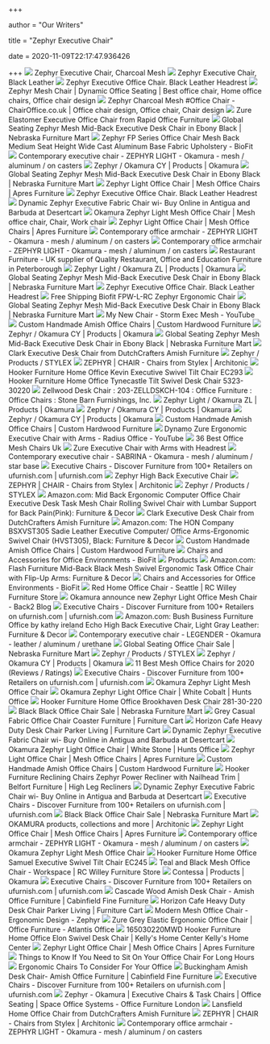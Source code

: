 +++
        
author = "Our Writers"
        
title = "Zephyr Executive Chair"
        
date = 2020-11-09T22:17:47.936426
        
+++
[ ![](https://res-3.cloudinary.com/boards-direct/image/upload/c_pad,dpr_1.0,f_auto,q_auto/media/catalog/product/E/X/EX000111_0.jpg)](https://res-3.cloudinary.com/boards-direct/image/upload/c_pad,dpr_1.0,f_auto,q_auto/media/catalog/product/E/X/EX000111_0.jpg) Zephyr Executive Chair, Charcoal Mesh
[ ![](https://res-4.cloudinary.com/boards-direct/image/upload/c_pad,dpr_1.0,f_auto,q_auto/media/catalog/product/E/X/EX000110_0.jpg)](https://res-4.cloudinary.com/boards-direct/image/upload/c_pad,dpr_1.0,f_auto,q_auto/media/catalog/product/E/X/EX000110_0.jpg) Zephyr Executive Chair, Black Leather
[ ![](http://leatherofficechair.net/img/Zephyr-Executive-Office-Chair-Black-Leather-Headrest-01-lr.jpg)](http://leatherofficechair.net/img/Zephyr-Executive-Office-Chair-Black-Leather-Headrest-01-lr.jpg) Zephyr Executive Office Chair. Black Leather Headrest
[ ![](https://i.pinimg.com/originals/32/8a/7f/328a7fed93538e22be7f554338a64dfe.jpg)](https://i.pinimg.com/originals/32/8a/7f/328a7fed93538e22be7f554338a64dfe.jpg) Zephyr Mesh Chair | Dynamic Office Seating | Best office chair, Home office  chairs, Office chair design
[ ![](https://i.pinimg.com/originals/0d/7c/3c/0d7c3c0ae6278daeee1f21fd6eb1dfac.jpg)](https://i.pinimg.com/originals/0d/7c/3c/0d7c3c0ae6278daeee1f21fd6eb1dfac.jpg) Zephyr Charcoal Mesh #Office Chair - ChairOffice.co.uk | Office chair  design, Office chair, Chair design
[ ![](https://rapidoffice.furniture/wp-content/uploads/2016/07/p-2068-Zephyr_Elastomer__55301.1446038551.1280.1280.jpg)](https://rapidoffice.furniture/wp-content/uploads/2016/07/p-2068-Zephyr_Elastomer__55301.1446038551.1280.1280.jpg) Zure Elastomer Executive Office Chair from Rapid Office Furniture
[ ![](https://www.nfm.com/productimages/53785630/1/l)](https://www.nfm.com/productimages/53785630/1/l) Global Seating Zephyr Mesh Mid-Back Executive Desk Chair in Ebony Black |  Nebraska Furniture Mart
[ ![](https://www.biofit.com/images/cms/extralarge/fpr-l-rc-z-xf-xa-06-nh420.jpg)](https://www.biofit.com/images/cms/extralarge/fpr-l-rc-z-xf-xa-06-nh420.jpg) Zephyr FP Series Office Chair Mesh Back Medium Seat Height Wide Cast  Aluminum Base Fabric Upholstery - BioFit
[ ![](https://img.archiexpo.com/images_ae/photo-g/56536-13308333.jpg)](https://img.archiexpo.com/images_ae/photo-g/56536-13308333.jpg) Contemporary executive chair - ZEPHYR LIGHT - Okamura - mesh / aluminum /  on casters
[ ![](https://www.okamura.com/en_mea/products/assets_c/2017/08/zephyr_im01-thumb-970x485-21797.jpg)](https://www.okamura.com/en_mea/products/assets_c/2017/08/zephyr_im01-thumb-970x485-21797.jpg) Zephyr / Okamura CY | Products | Okamura
[ ![](https://www.nfm.com/productimages/53785630/2/l)](https://www.nfm.com/productimages/53785630/2/l) Global Seating Zephyr Mesh Mid-Back Executive Desk Chair in Ebony Black |  Nebraska Furniture Mart
[ ![](https://www.apresfurniture.co.uk/media/catalog/product/cache/1/image/9df78eab33525d08d6e5fb8d27136e95/z/e/zephyr-light-task-chair-04.jpg)](https://www.apresfurniture.co.uk/media/catalog/product/cache/1/image/9df78eab33525d08d6e5fb8d27136e95/z/e/zephyr-light-task-chair-04.jpg) Zephyr Light Office Chair | Mesh Office Chairs | Apres Furniture
[ ![](http://leatherofficechair.net/img/Zephyr-Executive-Office-Chair-Black-Leather-Headrest-02-iqyo.jpg)](http://leatherofficechair.net/img/Zephyr-Executive-Office-Chair-Black-Leather-Headrest-02-iqyo.jpg) Zephyr Executive Office Chair. Black Leather Headrest
[ ![](https://images-na.ssl-images-amazon.com/images/I/61E9XZjBfjL.jpg)](https://images-na.ssl-images-amazon.com/images/I/61E9XZjBfjL.jpg) Dynamic Zephyr Executive Fabric Chair wi- Buy Online in Antigua and Barbuda  at Desertcart
[ ![](https://i.pinimg.com/originals/77/0b/a5/770ba5e9c4abd38979f33a3a3bd30aaf.jpg)](https://i.pinimg.com/originals/77/0b/a5/770ba5e9c4abd38979f33a3a3bd30aaf.jpg) Okamura Zephyr Light Mesh Office Chair | Mesh office chair, Chair, Work  chair
[ ![](https://www.apresfurniture.co.uk/media/catalog/product/cache/1/thumbnail/9df78eab33525d08d6e5fb8d27136e95/z/l/zlight2.jpg)](https://www.apresfurniture.co.uk/media/catalog/product/cache/1/thumbnail/9df78eab33525d08d6e5fb8d27136e95/z/l/zlight2.jpg) Zephyr Light Office Chair | Mesh Office Chairs | Apres Furniture
[ ![](https://img.archiexpo.com/images_ae/photo-g/56536-15119087.jpg)](https://img.archiexpo.com/images_ae/photo-g/56536-15119087.jpg) Contemporary office armchair - ZEPHYR LIGHT - Okamura - mesh / aluminum /  on casters
[ ![](https://img.archiexpo.com/images_ae/photo-g/56536-13308301.webp)](https://img.archiexpo.com/images_ae/photo-g/56536-13308301.webp) Contemporary office armchair - ZEPHYR LIGHT - Okamura - mesh / aluminum /  on casters
[ ![](https://www.nobisfurniture.com/product_uploads/1428488930_original_4.jpg)](https://www.nobisfurniture.com/product_uploads/1428488930_original_4.jpg) Restaurant Furniture - UK supplier of Quality Restaurant, Office and  Education Furniture in Peterborough
[ ![](https://www.okamura.com/en_ap/products/upload_files/img/products/zephyr_light/zephyr_light_im02.jpg)](https://www.okamura.com/en_ap/products/upload_files/img/products/zephyr_light/zephyr_light_im02.jpg) Zephyr Light / Okamura ZL | Products | Okamura
[ ![](https://www.nfm.com/productimages/53785630/5/l)](https://www.nfm.com/productimages/53785630/5/l) Global Seating Zephyr Mesh Mid-Back Executive Desk Chair in Ebony Black |  Nebraska Furniture Mart
[ ![](http://leatherofficechair.net/img/Zephyr-Executive-Office-Chair-Black-Leather-Headrest-03-vfo.jpg)](http://leatherofficechair.net/img/Zephyr-Executive-Office-Chair-Black-Leather-Headrest-03-vfo.jpg) Zephyr Executive Office Chair. Black Leather Headrest
[ ![](https://www.custommhs.com/image/cache/catalog/data/biofit-zephyr_fpw-500x500.jpg)](https://www.custommhs.com/image/cache/catalog/data/biofit-zephyr_fpw-500x500.jpg) Free Shipping Biofit FPW-L-RC Zephyr Ergonomic Chair
[ ![](https://www.nfm.com/productimages/53785630/4/l)](https://www.nfm.com/productimages/53785630/4/l) Global Seating Zephyr Mesh Mid-Back Executive Desk Chair in Ebony Black |  Nebraska Furniture Mart
[ ![](https://i.ytimg.com/vi/KlvTzhdotcs/hqdefault.jpg)](https://i.ytimg.com/vi/KlvTzhdotcs/hqdefault.jpg) My New Chair - Storm Exec Mesh - YouTube
[ ![](https://d2554c9db2xf2o.cloudfront.net/wp-content/uploads/2019/07/Zephyr-300x300.jpg)](https://d2554c9db2xf2o.cloudfront.net/wp-content/uploads/2019/07/Zephyr-300x300.jpg) Custom Handmade Amish Office Chairs | Custom Hardwood Furniture
[ ![](https://www.okamura.com/en_mea/products/upload_files/img/products/zephyr/zephyr_im02.jpg)](https://www.okamura.com/en_mea/products/upload_files/img/products/zephyr/zephyr_im02.jpg) Zephyr / Okamura CY | Products | Okamura
[ ![](https://www.nfm.com/productimages/53785630/3/l)](https://www.nfm.com/productimages/53785630/3/l) Global Seating Zephyr Mesh Mid-Back Executive Desk Chair in Ebony Black |  Nebraska Furniture Mart
[ ![](https://s3.dutchcrafters.com/product-images/600-600/pid_64428-Amish-Zephyr-Upholstered-Desk-Chair--20.jpg)](https://s3.dutchcrafters.com/product-images/600-600/pid_64428-Amish-Zephyr-Upholstered-Desk-Chair--20.jpg) Clark Executive Desk Chair from DutchCrafters Amish Furniture
[ ![](https://www.stylexseating.com/wp-content/uploads/2017/04/Zephyr16-slide-1048x1485.jpg)](https://www.stylexseating.com/wp-content/uploads/2017/04/Zephyr16-slide-1048x1485.jpg) Zephyr / Products / STYLEX
[ ![](https://image.architonic.com/img_pro2-4/144/2497/zephyr-10-b.jpg)](https://image.architonic.com/img_pro2-4/144/2497/zephyr-10-b.jpg) ZEPHYR | CHAIR - Chairs from Stylex | Architonic
[ ![](https://images2.imgix.net/p4dbimg/5/images/ec293-silo.jpg?trim=color&trimcolor=FFFFFF&trimtol=5&fm=pjpg&auto=format)](https://images2.imgix.net/p4dbimg/5/images/ec293-silo.jpg?trim=color&trimcolor=FFFFFF&trimtol=5&fm=pjpg&auto=format) Hooker Furniture Home Office Kevin Executive Swivel Tilt Chair EC293
[ ![](https://images2.imgix.net/p4dbimg/5/images/5323_30220silo.jpg?trim=color&trimcolor=FFFFFF&trimtol=5&fm=pjpg&auto=format)](https://images2.imgix.net/p4dbimg/5/images/5323_30220silo.jpg?trim=color&trimcolor=FFFFFF&trimtol=5&fm=pjpg&auto=format) Hooker Furniture Home Office Tynecastle Tilt Swivel Desk Chair 5323-30220
[ ![](http://www.stonebarnfurnishings.com/store_files/product_images/hi_res1/7093fn_zellwood_arm.jpg)](http://www.stonebarnfurnishings.com/store_files/product_images/hi_res1/7093fn_zellwood_arm.jpg) Zellwood Desk Chair : 203-ZELLDSKCH-104 : Office Furniture : Office Chairs  : Stone Barn Furnishings, Inc.
[ ![](https://www.okamura.com/en_ap/products/upload_files/img/products/zephyr_light/zephyr_light_im03.jpg)](https://www.okamura.com/en_ap/products/upload_files/img/products/zephyr_light/zephyr_light_im03.jpg) Zephyr Light / Okamura ZL | Products | Okamura
[ ![](https://i.ytimg.com/vi/YoclglT6T9w/hqdefault.jpg)](https://i.ytimg.com/vi/YoclglT6T9w/hqdefault.jpg) Zephyr / Okamura CY | Products | Okamura
[ ![](https://www.okamura.com/en_mea/products/upload_files/img/products/zephyr/zephyr_im04.jpg)](https://www.okamura.com/en_mea/products/upload_files/img/products/zephyr/zephyr_im04.jpg) Zephyr / Okamura CY | Products | Okamura
[ ![](https://d2554c9db2xf2o.cloudfront.net/wp-content/uploads/2017/06/Lansfield.jpg)](https://d2554c9db2xf2o.cloudfront.net/wp-content/uploads/2017/06/Lansfield.jpg) Custom Handmade Amish Office Chairs | Custom Hardwood Furniture
[ ![](https://i.ytimg.com/vi/W7c_G1rUPlw/maxresdefault.jpg)](https://i.ytimg.com/vi/W7c_G1rUPlw/maxresdefault.jpg) Dynamo Zure Ergonomic Executive Chair with Arms - Radius Office - YouTube
[ ![](https://www.workspacedesigns.co.uk/Files/105555/Img/24/grey-elastomer-chair-ZDY99.jpg)](https://www.workspacedesigns.co.uk/Files/105555/Img/24/grey-elastomer-chair-ZDY99.jpg) 36 Best Office Mesh Chairs Uk
[ ![](https://cdn.seatedfurnitureonline.com/media/catalog/product/cache/e7173768f4f0ef052a835f76bfa1ba31/z/e/zephyr_headrest_blkfabric_front.jpg)](https://cdn.seatedfurnitureonline.com/media/catalog/product/cache/e7173768f4f0ef052a835f76bfa1ba31/z/e/zephyr_headrest_blkfabric_front.jpg) Zure Executive Chair with Arms with Headrest
[ ![](https://img.archiexpo.com/images_ae/photo-g/56536-15118707.webp)](https://img.archiexpo.com/images_ae/photo-g/56536-15118707.webp) Contemporary executive chair - SABRINA - Okamura - mesh / aluminum / star  base
[ ![](https://static.ufurnish.com/assets/89906f93-61bc-4a61-9947-33885d6f694b_thumb.jpg)](https://static.ufurnish.com/assets/89906f93-61bc-4a61-9947-33885d6f694b_thumb.jpg) Executive Chairs - Discover Furniture from 100+ Retailers on ufurnish.com |  ufurnish.com
[ ![](https://www.arteil.com.au/wp-content/uploads/2017/10/zephyr-high-back-front-angle.jpg)](https://www.arteil.com.au/wp-content/uploads/2017/10/zephyr-high-back-front-angle.jpg) Zephyr High Back Executive Chair
[ ![](https://image.architonic.com/img_pro1-6/144/2496/zephyr-1-hr-sq.jpg)](https://image.architonic.com/img_pro1-6/144/2496/zephyr-1-hr-sq.jpg) ZEPHYR | CHAIR - Chairs from Stylex | Architonic
[ ![](https://www.stylexseating.com/wp-content/uploads/2017/02/Zephyr2-slide-2228x1485.jpg)](https://www.stylexseating.com/wp-content/uploads/2017/02/Zephyr2-slide-2228x1485.jpg) Zephyr / Products / STYLEX
[ ![](https://m.media-amazon.com/images/I/61Ck+O4qPZL._AC_.jpg)](https://m.media-amazon.com/images/I/61Ck+O4qPZL._AC_.jpg) Amazon.com: Mid Back Ergonomic Computer Office Chair Executive Desk Task  Mesh Chair Rolling Swivel Chair with Lumbar Support for Back Pain(Pink):  Furniture & Decor
[ ![](https://s3.dutchcrafters.com/product-images/600-600/pid_42361-Clark-Executive-Desk-Chair--42.jpg)](https://s3.dutchcrafters.com/product-images/600-600/pid_42361-Clark-Executive-Desk-Chair--42.jpg) Clark Executive Desk Chair from DutchCrafters Amish Furniture
[ ![](https://images-na.ssl-images-amazon.com/images/I/71VOpX0vSSL._AC_SY450_.jpg)](https://images-na.ssl-images-amazon.com/images/I/71VOpX0vSSL._AC_SY450_.jpg) Amazon.com: The HON Company BSXVST305 Sadie Leather Executive Computer/ Office Arms-Ergonomic Swivel Chair (HVST305), Black: Furniture & Decor
[ ![](https://d2554c9db2xf2o.cloudfront.net/wp-content/uploads/2019/07/Zeigler-300x300.jpg)](https://d2554c9db2xf2o.cloudfront.net/wp-content/uploads/2019/07/Zeigler-300x300.jpg) Custom Handmade Amish Office Chairs | Custom Hardwood Furniture
[ ![](https://www.biofit.com/images/cms/square-med/mvmtpro-mp-1-tb-p28-m-rc-pm-afp-3d-06-nh509.png)](https://www.biofit.com/images/cms/square-med/mvmtpro-mp-1-tb-p28-m-rc-pm-afp-3d-06-nh509.png) Chairs and Accessories for Office Environments - BioFit
[ ![](http://www.methodexsystems.com/uploaded_files/product/image/58300817065911.png)](http://www.methodexsystems.com/uploaded_files/product/image/58300817065911.png) Products
[ ![](https://images-na.ssl-images-amazon.com/images/I/71z-WDf-nvL._AC_SX522_.jpg)](https://images-na.ssl-images-amazon.com/images/I/71z-WDf-nvL._AC_SX522_.jpg) Amazon.com: Flash Furniture Mid-Back Black Mesh Swivel Ergonomic Task Office  Chair with Flip-Up Arms: Furniture & Decor
[ ![](https://www.biofit.com/images/cms/square-med/sewnseams-fca-l-rc-t-xf-xa-06-nh389.png)](https://www.biofit.com/images/cms/square-med/sewnseams-fca-l-rc-t-xf-xa-06-nh389.png) Chairs and Accessories for Office Environments - BioFit
[ ![](http://static.rcwilley.com/products/111980320/Red-Home-Office-Chair---Seattle-rcwilley-image1~800.jpg)](http://static.rcwilley.com/products/111980320/Red-Home-Office-Chair---Seattle-rcwilley-image1~800.jpg) Red Home Office Chair - Seattle | RC Willey Furniture Store
[ ![](https://www.back2.co.uk/wp/wp-content/uploads/2013/01/okamura_zephyr_light_2_images_415x331.jpg)](https://www.back2.co.uk/wp/wp-content/uploads/2013/01/okamura_zephyr_light_2_images_415x331.jpg) Okamura announce new Zephyr Light Office Mesh Chair - Back2 Blog
[ ![](https://static.ufurnish.com/assets/49d2fb03-d0ab-476d-b4a2-f6f872fd6c48_thumb.jpg)](https://static.ufurnish.com/assets/49d2fb03-d0ab-476d-b4a2-f6f872fd6c48_thumb.jpg) Executive Chairs - Discover Furniture from 100+ Retailers on ufurnish.com |  ufurnish.com
[ ![](https://m.media-amazon.com/images/I/71Yf2GExCNL._AC_UL400_.jpg)](https://m.media-amazon.com/images/I/71Yf2GExCNL._AC_UL400_.jpg) Amazon.com: Bush Business Furniture Office by kathy ireland Echo High Back Executive  Chair, Light Gray Leather: Furniture & Decor
[ ![](https://img.archiexpo.com/images_ae/photo-g/56536-13308063.webp)](https://img.archiexpo.com/images_ae/photo-g/56536-13308063.webp) Contemporary executive chair - LEGENDER - Okamura - leather / aluminum /  urethane
[ ![](https://www.nfm.com/productimages/53785861/1/l)](https://www.nfm.com/productimages/53785861/1/l) Global Seating Office Chair Sale | Nebraska Furniture Mart
[ ![](https://www.stylexseating.com/wp-content/uploads/2012/11/Zephyr-Hero-2091x1307.jpg)](https://www.stylexseating.com/wp-content/uploads/2012/11/Zephyr-Hero-2091x1307.jpg) Zephyr / Products / STYLEX
[ ![](https://www.okamura.com/en_mea/products/upload_files/img/products/zephyr/zephyr_im03.jpg)](https://www.okamura.com/en_mea/products/upload_files/img/products/zephyr/zephyr_im03.jpg) Zephyr / Okamura CY | Products | Okamura
[ ![](https://www.btod.com/blog/wp-content/uploads/2019/03/best-mesh-office-chairs-2020-blog-header.jpg)](https://www.btod.com/blog/wp-content/uploads/2019/03/best-mesh-office-chairs-2020-blog-header.jpg) 11 Best Mesh Office Chairs for 2020 (Reviews / Ratings)
[ ![](https://static.ufurnish.com/assets/d0fd9b22-d9b7-4a18-95a5-92e48684dcb4_thumb.jpg)](https://static.ufurnish.com/assets/d0fd9b22-d9b7-4a18-95a5-92e48684dcb4_thumb.jpg) Executive Chairs - Discover Furniture from 100+ Retailers on ufurnish.com |  ufurnish.com
[ ![](https://www.back2.co.uk/media/catalog/product/cache/1/image/800x800/9df78eab33525d08d6e5fb8d27136e95/o/k/okamura-zephyrlight-polished-whiteframe.black.mesh.cushion-withlumbar-angle.jpg)](https://www.back2.co.uk/media/catalog/product/cache/1/image/800x800/9df78eab33525d08d6e5fb8d27136e95/o/k/okamura-zephyrlight-polished-whiteframe.black.mesh.cushion-withlumbar-angle.jpg) Okamura Zephyr Light Mesh Office Chair
[ ![](https://www.huntsoffice.co.uk/media/products/_1200x630_crop_center-center_82_none/Okamura-Zephyr-Light-Office-Chair-Polished-White-Frame-Blue-Mesh-Cushion-Backrest-Lumbar-Angle-Back-Polished-Aluminium-Base-White-Grey-4-D-Adjustable-Arms-Rear-Quarter-Angle.jpg?mtime=1575461301)](https://www.huntsoffice.co.uk/media/products/_1200x630_crop_center-center_82_none/Okamura-Zephyr-Light-Office-Chair-Polished-White-Frame-Blue-Mesh-Cushion-Backrest-Lumbar-Angle-Back-Polished-Aluminium-Base-White-Grey-4-D-Adjustable-Arms-Rear-Quarter-Angle.jpg?mtime=1575461301) Okamura Zephyr Light Office Chair | White Cobalt | Hunts Office
[ ![](https://images2.imgix.net/p4dbimg/5/images/281-30-220-silo.jpg?trim=color&trimcolor=FFFFFF&trimtol=5&fm=pjpg&auto=format)](https://images2.imgix.net/p4dbimg/5/images/281-30-220-silo.jpg?trim=color&trimcolor=FFFFFF&trimtol=5&fm=pjpg&auto=format) Hooker Furniture Home Office Brookhaven Desk Chair 281-30-220
[ ![](https://www.nfm.com/productimages/57731044/1/M/96B60D56-75CA-4979-9001-171666F1438D)](https://www.nfm.com/productimages/57731044/1/M/96B60D56-75CA-4979-9001-171666F1438D) Black Black Office Chair Sale | Nebraska Furniture Mart
[ ![](https://smhttp-ssl-77687.nexcesscdn.net/media/catalog/product/8/0/800018-C-office-chairs-1.jpg)](https://smhttp-ssl-77687.nexcesscdn.net/media/catalog/product/8/0/800018-C-office-chairs-1.jpg) Grey Casual Fabric Office Chair Coaster Furniture | Furniture Cart
[ ![](https://smhttp-ssl-77687.nexcesscdn.net/media/catalog/product/cache/1/image/650x650/9df78eab33525d08d6e5fb8d27136e95/D/C/DC-300HD-CAF-chair-1.jpg)](https://smhttp-ssl-77687.nexcesscdn.net/media/catalog/product/cache/1/image/650x650/9df78eab33525d08d6e5fb8d27136e95/D/C/DC-300HD-CAF-chair-1.jpg) Horizon Cafe Heavy Duty Desk Chair Parker Living | Furniture Cart
[ ![](https://images-na.ssl-images-amazon.com/images/I/81VXSr0BMKL.jpg)](https://images-na.ssl-images-amazon.com/images/I/81VXSr0BMKL.jpg) Dynamic Zephyr Executive Fabric Chair wi- Buy Online in Antigua and Barbuda  at Desertcart
[ ![](https://www.huntsoffice.co.uk/media/products/_1200x630_crop_center-center_82_none/Okamura-Zephyr-Light-Office-Chair-With-Polished-White-Frame-Stone-Mesh-Cushion-And-Backrest-With-Lumbar-Angle-Back-And-Polished-Aluminium-Base-With-White-Grey-4-D-Adjustable-Arms-On-Castors-Rear-Quarter-Angle.jpg?mtime=1575038020)](https://www.huntsoffice.co.uk/media/products/_1200x630_crop_center-center_82_none/Okamura-Zephyr-Light-Office-Chair-With-Polished-White-Frame-Stone-Mesh-Cushion-And-Backrest-With-Lumbar-Angle-Back-And-Polished-Aluminium-Base-With-White-Grey-4-D-Adjustable-Arms-On-Castors-Rear-Quarter-Angle.jpg?mtime=1575038020) Okamura Zephyr Light Office Chair | White Stone | Hunts Office
[ ![](https://www.apresfurniture.co.uk/media/catalog/product/cache/1/image/9df78eab33525d08d6e5fb8d27136e95/z/e/zephyr-swivel-chair-01.jpg)](https://www.apresfurniture.co.uk/media/catalog/product/cache/1/image/9df78eab33525d08d6e5fb8d27136e95/z/e/zephyr-swivel-chair-01.jpg) Zephyr Light Office Chair | Mesh Office Chairs | Apres Furniture
[ ![](https://d2554c9db2xf2o.cloudfront.net/wp-content/uploads/2019/07/Zeeland-300x300.jpg)](https://d2554c9db2xf2o.cloudfront.net/wp-content/uploads/2019/07/Zeeland-300x300.jpg) Custom Handmade Amish Office Chairs | Custom Hardwood Furniture
[ ![](https://images.furnituredealer.net/img/products%2Fhooker_furniture%2Fcolor%2Fseven%20seas%20seating%20-%20reclining%20chairs_rc413-pwr-085-b1.jpg)](https://images.furnituredealer.net/img/products%2Fhooker_furniture%2Fcolor%2Fseven%20seas%20seating%20-%20reclining%20chairs_rc413-pwr-085-b1.jpg) Hooker Furniture Reclining Chairs Zephyr Power Recliner with Nailhead Trim  | Belfort Furniture | High Leg Recliners
[ ![](https://images-na.ssl-images-amazon.com/images/I/81DNphJxARL.jpg)](https://images-na.ssl-images-amazon.com/images/I/81DNphJxARL.jpg) Dynamic Zephyr Executive Fabric Chair wi- Buy Online in Antigua and Barbuda  at Desertcart
[ ![](https://static.ufurnish.com/assets/06614571-2de5-40e0-b916-b02028037d16_thumb.jpg)](https://static.ufurnish.com/assets/06614571-2de5-40e0-b916-b02028037d16_thumb.jpg) Executive Chairs - Discover Furniture from 100+ Retailers on ufurnish.com |  ufurnish.com
[ ![](https://www.nfm.com/productimages/57412090/1/M/8035B1E2-9050-48F8-B8AE-5B49ADF2307B)](https://www.nfm.com/productimages/57412090/1/M/8035B1E2-9050-48F8-B8AE-5B49ADF2307B) Black Black Office Chair Sale | Nebraska Furniture Mart
[ ![](https://image.architonic.com/img_pro1-6/112/9762/zephyr-001-sq.jpg)](https://image.architonic.com/img_pro1-6/112/9762/zephyr-001-sq.jpg) OKAMURA products, collections and more | Architonic
[ ![](https://www.apresfurniture.co.uk/media/catalog/product/cache/1/thumbnail/9df78eab33525d08d6e5fb8d27136e95/z/l/zlight4.jpg)](https://www.apresfurniture.co.uk/media/catalog/product/cache/1/thumbnail/9df78eab33525d08d6e5fb8d27136e95/z/l/zlight4.jpg) Zephyr Light Office Chair | Mesh Office Chairs | Apres Furniture
[ ![](https://img.archiexpo.com/images_ae/photo-m2/56536-16025224.webp)](https://img.archiexpo.com/images_ae/photo-m2/56536-16025224.webp) Contemporary office armchair - ZEPHYR LIGHT - Okamura - mesh / aluminum /  on casters
[ ![](https://www.back2.co.uk/media/catalog/product/cache/1/image/800x800/9df78eab33525d08d6e5fb8d27136e95/2/5/25579.jpg)](https://www.back2.co.uk/media/catalog/product/cache/1/image/800x800/9df78eab33525d08d6e5fb8d27136e95/2/5/25579.jpg) Okamura Zephyr Light Mesh Office Chair
[ ![](https://images2.imgix.net/p4dbimg/5/images/ec245-silo.jpg?trim=color&trimcolor=FFFFFF&trimtol=5&fm=pjpg&auto=format)](https://images2.imgix.net/p4dbimg/5/images/ec245-silo.jpg?trim=color&trimcolor=FFFFFF&trimtol=5&fm=pjpg&auto=format) Hooker Furniture Home Office Samuel Executive Swivel Tilt Chair EC245
[ ![](http://static.rcwilley.com/products/110719352/Teal-and-Black-Mesh-Office-Chair---Workspace-rcwilley-image1~800.jpg)](http://static.rcwilley.com/products/110719352/Teal-and-Black-Mesh-Office-Chair---Workspace-rcwilley-image1~800.jpg) Teal and Black Mesh Office Chair - Workspace | RC Willey Furniture Store
[ ![](https://www.okamura.com/en_eu/products/upload_files/img/products/contessa/contessa_im01.jpg)](https://www.okamura.com/en_eu/products/upload_files/img/products/contessa/contessa_im01.jpg) Contessa | Products | Okamura
[ ![](https://static.ufurnish.com/assets/6a2266fd-9a55-4577-ad9c-28ae0148dd83_thumb.jpg)](https://static.ufurnish.com/assets/6a2266fd-9a55-4577-ad9c-28ae0148dd83_thumb.jpg) Executive Chairs - Discover Furniture from 100+ Retailers on ufurnish.com |  ufurnish.com
[ ![](https://www.cabinfield.com/media/cache/product_collection/photos/prod/9qjXQ1E3gN.jpg)](https://www.cabinfield.com/media/cache/product_collection/photos/prod/9qjXQ1E3gN.jpg) Cascade Wood Amish Desk Chair - Amish Office Furniture | Cabinfield Fine  Furniture
[ ![](https://smhttp-ssl-77687.nexcesscdn.net/media/catalog/product/D/C/DC-300HD-CAF-chair-1.jpg)](https://smhttp-ssl-77687.nexcesscdn.net/media/catalog/product/D/C/DC-300HD-CAF-chair-1.jpg) Horizon Cafe Heavy Duty Desk Chair Parker Living | Furniture Cart
[ ![](https://www.chairoffice.co.uk/media/1866/mirage-13.jpg?anchor=center&mode=crop&width=160&height=232)](https://www.chairoffice.co.uk/media/1866/mirage-13.jpg?anchor=center&mode=crop&width=160&height=232) Modern Mesh Office Chair - Ergonomic Design - Zephyr
[ ![](https://www.atlantisoffice.co.uk/image/cache/catalog/Dynamic/Zephyr%20New/Grey%20Elastic/Zephyr_Grey_3-593x593.jpg)](https://www.atlantisoffice.co.uk/image/cache/catalog/Dynamic/Zephyr%20New/Grey%20Elastic/Zephyr_Grey_3-593x593.jpg) Zure Grey Elastic Ergonomic Office Chair | Office Furniture - Atlantis  Office
[ ![](https://www.specsserver.com/CACHE/MEIFWMLSISKX.JPG?width=800&height=800)](https://www.specsserver.com/CACHE/MEIFWMLSISKX.JPG?width=800&height=800) 165030220MWD Hooker Furniture Home Office Elon Swivel Desk Chair | Kelly's  Home Center Kelly's Home Center
[ ![](https://www.apresfurniture.co.uk/media/catalog/product/cache/1/thumbnail/9df78eab33525d08d6e5fb8d27136e95/z/e/zephyr-light-task-chair-05.jpg)](https://www.apresfurniture.co.uk/media/catalog/product/cache/1/thumbnail/9df78eab33525d08d6e5fb8d27136e95/z/e/zephyr-light-task-chair-05.jpg) Zephyr Light Office Chair | Mesh Office Chairs | Apres Furniture
[ ![](http://www.zephyrbrewingco.com/wp-content/uploads/2020/03/comfortable-office-chairs.png)](http://www.zephyrbrewingco.com/wp-content/uploads/2020/03/comfortable-office-chairs.png) Things to Know If You Need to Sit On Your Office Chair For Long Hours
[ ![](https://www.rosiinc.com/wp-content/uploads/2017/04/Ergonomic-Office-Chair-1-e1495211077514-1200x900.jpg)](https://www.rosiinc.com/wp-content/uploads/2017/04/Ergonomic-Office-Chair-1-e1495211077514-1200x900.jpg) Ergonomic Chairs To Consider For Your Office
[ ![](https://www.cabinfield.com/photos/prod/0gbmVhO7PH.jpg)](https://www.cabinfield.com/photos/prod/0gbmVhO7PH.jpg) Buckingham Amish Desk Chair- Amish Office Furniture | Cabinfield Fine  Furniture
[ ![](https://static.ufurnish.com/assets/01075162-80f7-45e9-86ec-73c1df0fa185_thumb.jpg)](https://static.ufurnish.com/assets/01075162-80f7-45e9-86ec-73c1df0fa185_thumb.jpg) Executive Chairs - Discover Furniture from 100+ Retailers on ufurnish.com |  ufurnish.com
[ ![](http://www.space-os.co.uk/office-furniture/chairs/images/TaskChairs/Zephyr-Okamura-1.jpg)](http://www.space-os.co.uk/office-furniture/chairs/images/TaskChairs/Zephyr-Okamura-1.jpg) Zephyr - Okamura | Executive Chairs & Task Chairs | Office Seating | Space  Office Systems - Office Furniture London
[ ![](https://s3.dutchcrafters.com/product-images/pid_48626-Amish-Lansfield-Desk-Chair--670.jpg)](https://s3.dutchcrafters.com/product-images/pid_48626-Amish-Lansfield-Desk-Chair--670.jpg) Lansfield Home Office Chair from DutchCrafters Amish Furniture
[ ![](https://image.architonic.com/img_pfm2-4/210/8046/zephyr-13-ges-hr-b.jpg)](https://image.architonic.com/img_pfm2-4/210/8046/zephyr-13-ges-hr-b.jpg) ZEPHYR | CHAIR - Chairs from Stylex | Architonic
[ ![](https://img.archiexpo.com/images_ae/photo-m2/56536-8401147.webp)](https://img.archiexpo.com/images_ae/photo-m2/56536-8401147.webp) Contemporary office armchair - ZEPHYR LIGHT - Okamura - mesh / aluminum /  on casters
